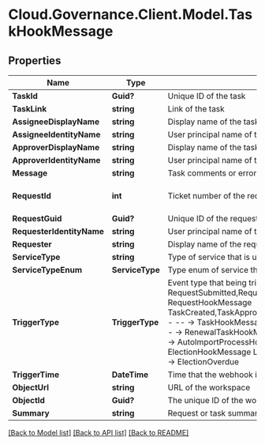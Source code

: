 # Cloud.Governance.Client.Model.TaskHookMessage
## Properties

Name | Type | Description | Notes
------------ | ------------- | ------------- | -------------
**TaskId** | **Guid?** | Unique ID of the task | [optional] 
**TaskLink** | **string** | Link of the task | [optional] 
**AssigneeDisplayName** | **string** | Display name of the task assignee | [optional] 
**AssigneeIdentityName** | **string** | User principal name of the task assignee | [optional] 
**ApproverDisplayName** | **string** | Display name of the task assignee | [optional] 
**ApproverIdentityName** | **string** | User principal name of the task assignee | [optional] 
**Message** | **string** | Task comments or error message | [optional] 
**RequestId** | **int** | Ticket number of the request | [optional] [default to 0]
**RequestGuid** | **Guid?** | Unique ID of the request | [optional] 
**RequesterIdentityName** | **string** | User principal name of the requester | [optional] 
**Requester** | **string** | Display name of the requester | [optional] 
**ServiceType** | **string** | Type of service that is used to submit this request | [optional] 
**ServiceTypeEnum** | **ServiceType** | Type enum of service that is used to submit this request | [optional] 
**TriggerType** | **TriggerType** | Event type that being triggered, available values and corresponding messages:                          RequestSubmitted,RequestCompleted,RequestCancelled - -- -&gt; RequestHookMessage             TaskCreated,TaskApproved,TaskRejected,ErrorTaskCreated,TaskRetried,TaskSkipped - -- -&gt; TaskHookMessage             RenewalSuccess RenewalException,RenewalOverdue - -- -&gt; RenewalTaskHookMessage             FullyAutoImportSuccess,ConfirmDetailSuccess - -- -&gt; AutoImportProcessHookMessage             ElectionCompleted,ElectionOverdue - --&gt; ElectionHookMessage             LifecycleInactiveTaskCreated,LifecycleLeaseTaskCreated - -- -&gt; ElectionOverdue | [optional] 
**TriggerTime** | **DateTime** | Time that the webhook is triggered | [optional] 
**ObjectUrl** | **string** | URL of the workspace | [optional] 
**ObjectId** | **Guid?** | The unique ID of the workspace | [optional] 
**Summary** | **string** | Request or task summary | [optional] 

[[Back to Model list]](../README.md#documentation-for-models) [[Back to API list]](../README.md#documentation-for-api-endpoints) [[Back to README]](../README.md)

